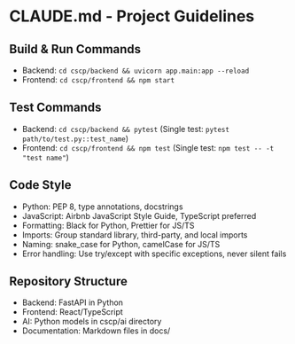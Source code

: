 # CLAUDE.md - Project Guidelines

## Build & Run Commands
- Backend: `cd cscp/backend && uvicorn app.main:app --reload`
- Frontend: `cd cscp/frontend && npm start`

## Test Commands
- Backend: `cd cscp/backend && pytest` (Single test: `pytest path/to/test.py::test_name`)
- Frontend: `cd cscp/frontend && npm test` (Single test: `npm test -- -t "test name"`)

## Code Style
- Python: PEP 8, type annotations, docstrings
- JavaScript: Airbnb JavaScript Style Guide, TypeScript preferred
- Formatting: Black for Python, Prettier for JS/TS
- Imports: Group standard library, third-party, and local imports
- Naming: snake_case for Python, camelCase for JS/TS
- Error handling: Use try/except with specific exceptions, never silent fails

## Repository Structure
- Backend: FastAPI in Python
- Frontend: React/TypeScript 
- AI: Python models in cscp/ai directory
- Documentation: Markdown files in docs/